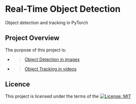 # Real-Time Object Detection
Object detection and tracking in PyTorch 

## Project Overview
The purpose of this project is:

* >[Object Detection in images](https://github.com/nalbert9/Real-Time-Object-Detection/tree/master/Object_Detection)

* >[Object Tracking in videos](https://github.com/nalbert9/Real-Time-Object-Detection/tree/master/Object_Tracking)

## Licence
This project is licensed under the terms of the [![License: MIT](https://img.shields.io/badge/License-MIT-yellow.svg)](https://opensource.org/licenses/MIT)
